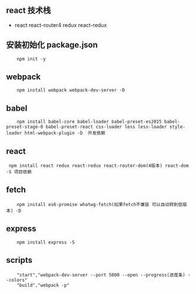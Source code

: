## react 技术栈
- react react-router4 redux  react-redux
## 安装初始化  package.json
```
    npm init -y
```

## webpack
```
    npm install webpack webpack-dev-server -D 
```
## babel
```
    npm install babel-core babel-loader babel-preset-es2015 babel-preset-stage-0 babel-preset-react css-loader less less-loader style-loader html-webpack-plugin -D  开发依赖 
```
## react 
```
 npm install react redux react-redux react-router-dom(4版本) react-dom -S 项目依赖
```
## fetch
```
    npm install es6-promise whatwg-fetch(如果fetch不兼容 可以自动转到低版本) -D
```
## express
```
    npm install express -S
```
## scripts
```
    "start","webpack-dev-server --port 5000 --open --progress(进度条) --colors"
    "build","webpack -p"
```